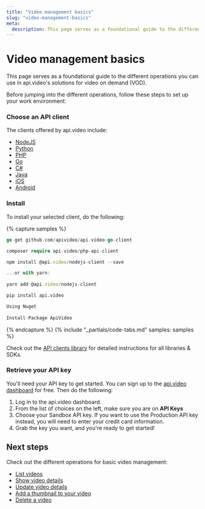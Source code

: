 ```yaml
---
title: "Video management basics"
slug: "video-management-basics"
meta:
  description: This page serves as a foundational guide to the different operations using api.video's solutions for video on demand (VOD). These are list videos, show and update video details, add thumbnail to videos, and delete videos.
---
```


Video management basics
====================

This page serves as a foundational guide to the different operations you can use in api.video's solutions for video on demand (VOD). 

Before jumping into the different operations, follow these steps to set up your work environment:

### Choose an API client

The clients offered by api.video include:

- [NodeJS](../sdks/api-clients/apivideo-nodejs-client.md)
- [Python](../sdks/api-clients/apivideo-python-client.md)
- [PHP](../sdks/api-clients/apivideo-php-client.md)
- [Go](../sdks/api-clients/apivideo-go-client.md)
- [C#](../sdks/api-clients/apivideo-csharp-client.md)
- [Java](../sdks/api-clients/apivideo-java-client.md)
- [iOS](../sdks/api-clients/apivideo-swift5-client.md)
- [Android](../sdks/api-clients/apivideo-android-client.md)


### Install

To install your selected client, do the following: 

{% capture samples %}
```go
go get github.com/apivideo/api.video-go-client
```
```php
composer require api-video/php-api-client
```
```javascript
npm install @api.video/nodejs-client --save

...or with yarn: 
  
yarn add @api.video/nodejs-client
```
```python
pip install api.video
```
```csharp
Using Nuget
  
Install-Package ApiVideo
```
{% endcapture %}
{% include "_partials/code-tabs.md" samples: samples %}

Check out the [API clients library](/sdks/api-clients.md) for detailed instructions for all libraries & SDKs.

### Retrieve your API key

You'll need your API key to get started. You can sign up to the [api.video dashboard](https://dashboard.api.video/register) for free. Then do the following: 

1. Log in to the api.video dashboard. 
2. From the list of choices on the left, make sure you are on **API Keys** 
3. Choose your Sandbox API key. If you want to use the Production API key instead, you will need to enter your credit card information. 
4. Grab the key you want, and you're ready to get started!

## Next steps

Check out the different operations for basic video management:

- [List videos](/vod/list-videos-2.md)
- [Show video details](/vod/show-video-details.md)
- [Update video details](/vod/update-video-details.md)
- [Add a thumbnail to your video](/vod/add-a-thumbnail-to-your-video.md)
- [Delete a video](/vod/delete-a-video.md)